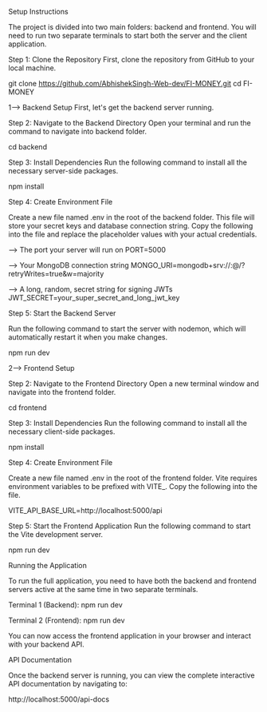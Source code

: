 Setup Instructions

The project is divided into two main folders: backend and frontend. You will need to run two separate terminals to start both the server and the client application.

Step 1: Clone the Repository
First, clone the repository from GitHub to your local machine.

git clone https://github.com/AbhishekSingh-Web-dev/FI-MONEY.git
cd FI-MONEY

1--> Backend Setup
First, let's get the backend server running.

Step 2: Navigate to the Backend Directory
Open your terminal and run the command to navigate into backend folder.

cd backend

Step 3: Install Dependencies
Run the following command to install all the necessary server-side packages.

npm install

Step 4: Create Environment File

Create a new file named .env in the root of the backend folder. This file will store your secret keys and database connection string. Copy the following into the file and replace the placeholder values with your actual credentials.


--> The port your server will run on
PORT=5000

--> Your MongoDB connection string
MONGO_URI=mongodb+srv://<user>:<password>@<cluster-url>/<database-name>?retryWrites=true&w=majority

--> A long, random, secret string for signing JWTs
JWT_SECRET=your_super_secret_and_long_jwt_key


Step 5: Start the Backend Server

Run the following command to start the server with nodemon, which will automatically restart it when you make changes.

npm run dev



2--> Frontend Setup

Step 2: Navigate to the Frontend Directory
Open a new terminal window and navigate into the frontend folder.

cd frontend

Step 3: Install Dependencies
Run the following command to install all the necessary client-side packages.

npm install


Step 4: Create Environment File

Create a new file named .env in the root of the frontend folder. Vite requires environment variables to be prefixed with VITE_. Copy the following into the file.

VITE_API_BASE_URL=http://localhost:5000/api


Step 5: Start the Frontend Application
Run the following command to start the Vite development server.

npm run dev



Running the Application

To run the full application, you need to have both the backend and frontend servers active at the same time in two separate terminals.

Terminal 1 (Backend): npm run dev

Terminal 2 (Frontend): npm run dev

You can now access the frontend application in your browser and interact with your backend API.


API Documentation

Once the backend server is running, you can view the complete interactive API documentation by navigating to:

http://localhost:5000/api-docs
